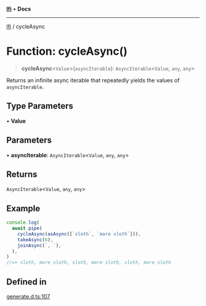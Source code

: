 [**lfi**](../readme.md) • **Docs**

---

[lfi](../globals.md) / cycleAsync

# Function: cycleAsync()

> **cycleAsync**\<`Value`\>(`asyncIterable`): `AsyncIterable`\<`Value`, `any`,
> `any`\>

Returns an infinite async iterable that repeatedly yields the values of
`asyncIterable`.

## Type Parameters

• **Value**

## Parameters

• **asyncIterable**: `AsyncIterable`\<`Value`, `any`, `any`\>

## Returns

`AsyncIterable`\<`Value`, `any`, `any`\>

## Example

```js
console.log(
  await pipe(
    cycleAsync(asAsync([`sloth`, `more sloth`])),
    takeAsync(6),
    joinAsync(`, `),
  ),
)
//=> sloth, more sloth, sloth, more sloth, sloth, more sloth
```

## Defined in

[generate.d.ts:107](https://github.com/TomerAberbach/lfi/blob/c9ef1bf4d1040d7f49c52b70b358c019e55f524d/src/operations/generate.d.ts#L107)
